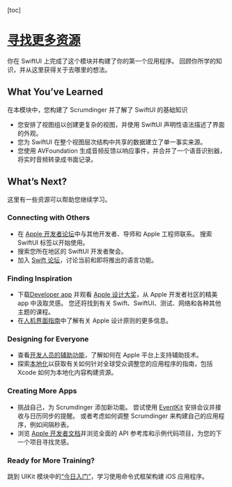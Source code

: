 [toc]

# [寻找更多资源](https://developer.apple.com/tutorials/app-dev-training/finding-more-resources)

你在 SwiftUI 上完成了这个模块并构建了你的第一个应用程序。 回顾你所学的知识，并从这里获得关于去哪里的想法。

## What You’ve Learned

在本模块中，您构建了 Scrumdinger 并了解了 SwiftUI 的基础知识

* 您安排了视图组以创建更复杂的视图，并使用 SwiftUI 声明性语法描述了界面的外观。
* 您为 SwiftUI 在整个视图层次结构中共享的数据建立了单一事实来源。
* 您使用 AVFoundation 生成音频反馈以响应事件，并合并了一个语音识别器，将实时音频转录成书面记录。

## What’s Next?

这里有一些资源可以帮助您继续学习。

### Connecting with Others

* 在 [Apple 开发者论坛](https://developer.apple.com/forums/tags/swiftui)中与其他开发者、导师和 Apple 工程师联系。 搜索 SwiftUI 标签以开始使用。
* 搜索您所在地区的 SwiftUI 开发者聚会。
* 加入 [Swift 论坛](https://forums.swift.org/)，讨论当前和即将推出的语言功能。

### Finding Inspiration

* 下载[Developer app](https://apps.apple.com/us/app/apple-developer/id640199958) 并观看 [Apple 设计大奖](https://developer.apple.com/design/awards/)，从 Apple 开发者社区的精美 app 中汲取灵感。 您还将找到有关 Swift、SwiftUI、测试、网络和各种其他主题的课程。
* 在[人机界面指南](https://developer.apple.com/design/human-interface-guidelines/)中了解有关 Apple 设计原则的更多信息。

### Designing for Everyone

* 查看[开发人员的辅助功能](https://developer.apple.com/accessibility/)，了解如何在 Apple 平台上支持辅助技术。
* 探索[本地化](https://developer.apple.com/localization/)以获取有关如何针对全球受众调整您的应用程序的指南，包括 Xcode 如何为本地化内容构建资源。

### Creating More Apps

* 挑战自己，为 Scrumdinger 添加新功能。 尝试使用 [EventKit](https://developer.apple.com/documentation/eventkit) 安排会议并接收与日历同步的提醒。 或者考虑如何调整 Scrumdinger 来构建自己的应用程序，例如间隔秒表。
* 浏览 [Apple 开发者文档](https://developer.apple.com/documentation)并浏览全面的 API 参考库和示例代码项目，为您的下一个项目寻找灵感。

### Ready for More Training?

跳到 UIKit 模块中的[“今日入门”](https://developer.apple.com/tutorials/app-dev-training/getting-started-with-today)，学习使用命令式框架构建 iOS 应用程序。